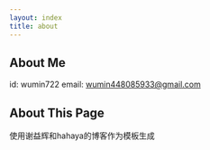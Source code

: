 ```yaml
---
layout: index
title: about
---
```


## About Me ###

id: wumin722
email: wumin448085933@gmail.com

## About This Page
使用谢益辉和hahaya的博客作为模板生成
